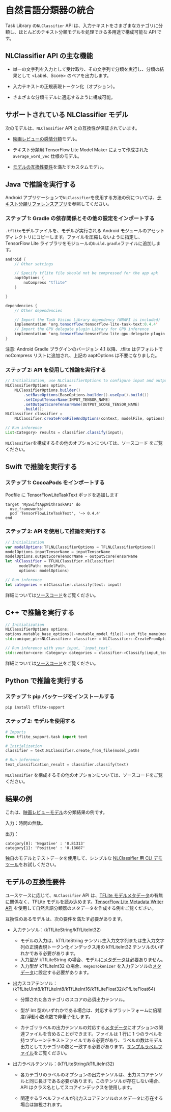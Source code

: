 # 自然言語分類器の統合

Task Library の`NLClassifier` API は、入力テキストをさまざまなカテゴリに分類し、ほとんどのテキスト分類モデルを処理できる多用途で構成可能な API です。

## NLClassifier API の主な機能

- 単一の文字列を入力として受け取り、その文字列で分類を実行し、分類の結果として &lt;Label、Score&gt; のペアを出力します。

- 入力テキストの正規表現トークン化（オプション）。

- さまざまな分類モデルに適応するように構成可能。

## サポートされている NLClassifier モデル

次のモデルは、`NLClassifier` API との互換性が保証されています。

- <a href="../../examples/text_classification/overview">映画レビューの感情分類</a>モデル。

- <a>テキスト分類用 TensorFlow Lite Model Maker </a>によって作成された <code>average_word_vec</code> 仕様のモデル。

- [モデルの互換性要件](#model-compatibility-requirements)を満たすカスタムモデル。

## Java で推論を実行する

Android アプリケーションで`NLClassifier`を使用する方法の例については、[テキスト分類リファレンスアプリ](https://github.com/tensorflow/examples/blob/master/lite/examples/text_classification/android/lib_task_api/src/main/java/org/tensorflow/lite/examples/textclassification/client/TextClassificationClient.java)を参照してください。

### ステップ 1: Gradle の依存関係とその他の設定をインポートする

`.tflite`モデルファイルを、モデルが実行される Android モジュールのアセットディレクトリにコピーします。ファイルを圧縮しないように指定し、TensorFlow Lite ライブラリをモジュールの`build.gradle`ファイルに追加します。

```java
android {
    // Other settings

    // Specify tflite file should not be compressed for the app apk
    aaptOptions {
        noCompress "tflite"
    }

}

dependencies {
    // Other dependencies

    // Import the Task Vision Library dependency (NNAPI is included)
    implementation 'org.tensorflow:tensorflow-lite-task-text:0.4.4'
    // Import the GPU delegate plugin Library for GPU inference
    implementation 'org.tensorflow:tensorflow-lite-gpu-delegate-plugin:0.4.4'
}
```

注意: Android Gradle プラグインのバージョン 4.1 以降、.tflite はデフォルトで noCompress リストに追加され、上記の aaptOptions は不要になりました。

### ステップ 2: API を使用して推論を実行する

```java
// Initialization, use NLClassifierOptions to configure input and output tensors
NLClassifierOptions options =
    NLClassifierOptions.builder()
        .setBaseOptions(BaseOptions.builder().useGpu().build())
        .setInputTensorName(INPUT_TENSOR_NAME)
        .setOutputScoreTensorName(OUTPUT_SCORE_TENSOR_NAME)
        .build();
NLClassifier classifier =
    NLClassifier.createFromFileAndOptions(context, modelFile, options);

// Run inference
List<Category> results = classifier.classify(input);
```

`NLClassifier`を構成するその他のオプションについては、<a>ソースコード</a> をご覧ください。

## Swift で推論を実行する

### ステップ 1: CocoaPods をインポートする

Podfile に TensorFlowLiteTaskText ポッドを追加します

```
target 'MySwiftAppWithTaskAPI' do
  use_frameworks!
  pod 'TensorFlowLiteTaskText', '~> 0.4.4'
end
```

### ステップ 2: API を使用して推論を実行する

```swift
// Initialization
var modelOptions:TFLNLClassifierOptions = TFLNLClassifierOptions()
modelOptions.inputTensorName = inputTensorName
modelOptions.outputScoreTensorName = outputScoreTensorName
let nlClassifier = TFLNLClassifier.nlClassifier(
      modelPath: modelPath,
      options: modelOptions)

// Run inference
let categories = nlClassifier.classify(text: input)
```

詳細については[ソースコード](https://github.com/tensorflow/tflite-support/blob/master/tensorflow_lite_support/cc/task/text/nlclassifier/nl_classifier.h)をご覧ください。

## C++ で推論を実行する

```c++
// Initialization
NLClassifierOptions options;
options.mutable_base_options()->mutable_model_file()->set_file_name(model_path);
std::unique_ptr<NLClassifier> classifier = NLClassifier::CreateFromOptions(options).value();

// Run inference with your input, `input_text`.
std::vector<core::Category> categories = classifier->Classify(input_text);
```

詳細については[ソースコード](https://github.com/tensorflow/tflite-support/blob/master/tensorflow_lite_support/cc/task/text/nlclassifier/nl_classifier.h)をご覧ください。

## Python で推論を実行する

### ステップ 1: pip パッケージをインストールする

```
pip install tflite-support
```

### ステップ 2: モデルを使用する

```python
# Imports
from tflite_support.task import text

# Initialization
classifier = text.NLClassifier.create_from_file(model_path)

# Run inference
text_classification_result = classifier.classify(text)
```

<code>NLClassifier</code> を構成するその他のオプションについては、<a>ソースコード</a>をご覧ください。

## 結果の例

これは、[映画レビューモデル](https://www.tensorflow.org/lite/examples/text_classification/overview)の分類結果の例です。

入力：時間の無駄。

出力：

```
category[0]: 'Negative' : '0.81313'
category[1]: 'Positive' : '0.18687'
```

独自のモデルとテストデータを使用して、シンプルな [NLClassifier 用 CLI デモツール](https://github.com/tensorflow/tflite-support/blob/master/tensorflow_lite_support/examples/task/text/desktop/README.md#nlclassifier)をお試しください。

## モデルの互換性要件

ユースケースに応じて、`NLClassifier` API は、[TFLite モデルメタデータ](../../models/convert/metadata)の有無に関係なく、TFLite モデルを読み込めます。[TensorFlow Lite Metadata Writer API](../../models/convert/metadata_writer_tutorial.ipynb#nl_classifiers) を使用して自然言語分類器のメタデータを作成する例をご覧ください。

互換性のあるモデルは、次の要件を満たす必要があります。

- 入力テンソル：(kTfLiteString/kTfLiteInt32)

    - モデルの入力は、kTfLiteString テンソル生入力文字列または生入力文字列の正規表現トークン化インデックス用の kTfLiteInt32 テンソルのいずれかである必要があります。
    - 入力型が kTfLiteString の場合、モデルに[メタデータ](../../models/convert/metadata)は必要ありません。
    - 入力型が kTfLiteInt32 の場合、`RegexTokenizer` を入力テンソルの[メタデータ](https://www.tensorflow.org/lite/models/convert/metadata_writer_tutorial#natural_language_classifiers)に設定する必要があります。

- 出力スコアテンソル：(kTfLiteUInt8/kTfLiteInt8/kTfLiteInt16/kTfLiteFloat32/kTfLiteFloat64)

    - 分類された各カテゴリのスコアの必須出力テンソル。

    - 型が Int 型のいずれかである場合は、対応するプラットフォームに倍精度/浮動小数点数で非量子化します。

    - カテゴリラベルの出力テンソルの対応する[メタデータ](../../models/convert/metadata)にオプションの関連ファイルを含めることができます。ファイルは 1 行に 1 つのラベルを持つプレーンテキストファイルである必要があり、ラベルの数はモデル出力としてカテゴリの数と一致する必要があります。[サンプルラベルファイル](https://github.com/tensorflow/tflite-support/blob/master/tensorflow_lite_support/metadata/python/tests/testdata/nl_classifier/labels.txt)をご覧ください。

- 出力ラベルテンソル：(kTfLiteString/kTfLiteInt32)

    - 各カテゴリのラベルのオプションの出力テンソルは、出力スコアテンソルと同じ長さである必要があります。このテンソルが存在しない場合、API はクラス名としてスコアインデックスを使用します。

    - 関連するラベルファイルが出力スコアテンソルのメタデータに存在する場合は無視されます。
